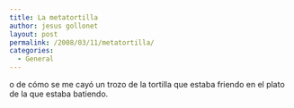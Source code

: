 ```yaml
---
title: La metatortilla
author: jesus gollonet
layout: post
permalink: /2008/03/11/metatortilla/
categories:
  - General
---
```

o de cómo se me cayó un trozo de la tortilla que estaba friendo en el plato de la que estaba batiendo.